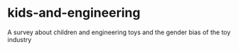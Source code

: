 kids-and-engineering
====================

A survey about children and engineering toys and the gender bias of the toy industry
